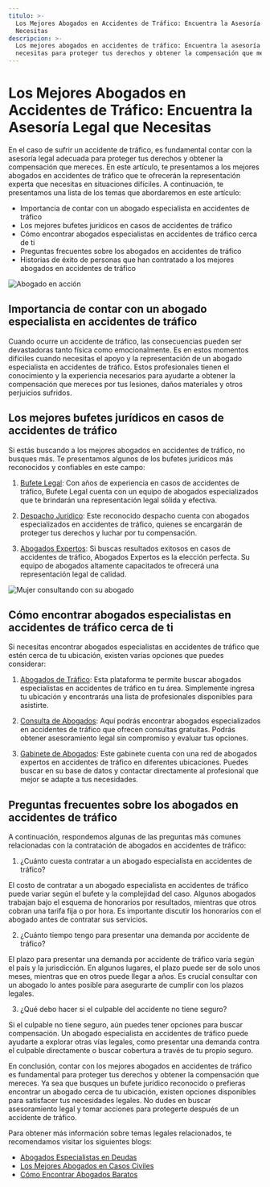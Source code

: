 ```yaml
---
titulo: >-
  Los Mejores Abogados en Accidentes de Tráfico: Encuentra la Asesoría Legal que
  Necesitas
descripcion: >-
  Los mejores abogados en accidentes de tráfico: Encuentra la asesoría legal que
  necesitas para proteger tus derechos y obtener la compensación que mereces.
---
```


# Los Mejores Abogados en Accidentes de Tráfico: Encuentra la Asesoría Legal que Necesitas


En el caso de sufrir un accidente de tráfico, es fundamental contar con la asesoría legal adecuada para proteger tus derechos y obtener la compensación que mereces. En este artículo, te presentamos a los mejores abogados en accidentes de tráfico que te ofrecerán la representación experta que necesitas en situaciones difíciles. A continuación, te presentamos una lista de los temas que abordaremos en este artículo:

- Importancia de contar con un abogado especialista en accidentes de tráfico
- Los mejores bufetes jurídicos en casos de accidentes de tráfico
- Cómo encontrar abogados especialistas en accidentes de tráfico cerca de ti
- Preguntas frecuentes sobre los abogados en accidentes de tráfico
- Historias de éxito de personas que han contratado a los mejores abogados en accidentes de tráfico

![Abogado en acción](./img/los-mejores-abogados-en-accidentes-de-trafico-1.webp)

## Importancia de contar con un abogado especialista en accidentes de tráfico

Cuando ocurre un accidente de tráfico, las consecuencias pueden ser devastadoras tanto física como emocionalmente. Es en estos momentos difíciles cuando necesitas el apoyo y la representación de un abogado especialista en accidentes de tráfico. Estos profesionales tienen el conocimiento y la experiencia necesarios para ayudarte a obtener la compensación que mereces por tus lesiones, daños materiales y otros perjuicios sufridos.

## Los mejores bufetes jurídicos en casos de accidentes de tráfico

Si estás buscando a los mejores abogados en accidentes de tráfico, no busques más. Te presentamos algunos de los bufetes jurídicos más reconocidos y confiables en este campo:

1. [Bufete Legal](bufete-juridico): Con años de experiencia en casos de accidentes de tráfico, Bufete Legal cuenta con un equipo de abogados especializados que te brindarán una representación legal sólida y efectiva.

2. [Despacho Jurídico](bufete-juridico): Este reconocido despacho cuenta con abogados especializados en accidentes de tráfico, quienes se encargarán de proteger tus derechos y luchar por tu compensación.

3. [Abogados Expertos](bufete-juridico): Si buscas resultados exitosos en casos de accidentes de tráfico, Abogados Expertos es la elección perfecta. Su equipo de abogados altamente capacitados te ofrecerá una representación legal de calidad.

![Mujer consultando con su abogado](./img/los-mejores-abogados-en-accidentes-de-trafico-2.webp)

## Cómo encontrar abogados especialistas en accidentes de tráfico cerca de ti

Si necesitas encontrar abogados especialistas en accidentes de tráfico que estén cerca de tu ubicación, existen varias opciones que puedes considerar:

1. [Abogados de Tráfico](abogados-de-trafico): Esta plataforma te permite buscar abogados especialistas en accidentes de tráfico en tu área. Simplemente ingresa tu ubicación y encontrarás una lista de profesionales disponibles para asistirte.

2. [Consulta de Abogados](consulta-de-abogados): Aquí podrás encontrar abogados especializados en accidentes de tráfico que ofrecen consultas gratuitas. Podrás obtener asesoramiento legal sin compromiso y evaluar tus opciones.

3. [Gabinete de Abogados](gabinete-de-abogados): Este gabinete cuenta con una red de abogados expertos en accidentes de tráfico en diferentes ubicaciones. Puedes buscar en su base de datos y contactar directamente al profesional que mejor se adapte a tus necesidades.

## Preguntas frecuentes sobre los abogados en accidentes de tráfico

A continuación, respondemos algunas de las preguntas más comunes relacionadas con la contratación de abogados en accidentes de tráfico:

1. ¿Cuánto cuesta contratar a un abogado especialista en accidentes de tráfico?

El costo de contratar a un abogado especialista en accidentes de tráfico puede variar según el bufete y la complejidad del caso. Algunos abogados trabajan bajo el esquema de honorarios por resultados, mientras que otros cobran una tarifa fija o por hora. Es importante discutir los honorarios con el abogado antes de contratar sus servicios.

2. ¿Cuánto tiempo tengo para presentar una demanda por accidente de tráfico?

El plazo para presentar una demanda por accidente de tráfico varía según el país y la jurisdicción. En algunos lugares, el plazo puede ser de solo unos meses, mientras que en otros puede llegar a años. Es crucial consultar con un abogado lo antes posible para asegurarte de cumplir con los plazos legales.




3. ¿Qué debo hacer si el culpable del accidente no tiene seguro?




Si el culpable no tiene seguro, aún puedes tener opciones para buscar compensación. Un abogado especialista en accidentes de tráfico puede ayudarte a explorar otras vías legales, como presentar una demanda contra el culpable directamente o buscar cobertura a través de tu propio seguro.









En conclusión, contar con los mejores abogados en accidentes de tráfico es fundamental para proteger tus derechos y obtener la compensación que mereces. Ya sea que busques un bufete jurídico reconocido o prefieras encontrar un abogado cerca de tu ubicación, existen opciones disponibles para satisfacer tus necesidades legales. No dudes en buscar asesoramiento legal y tomar acciones para protegerte después de un accidente de tráfico.




Para obtener más información sobre temas legales relacionados, te recomendamos visitar los siguientes blogs:




- [Abogados Especialistas en Deudas](abogados-especialistas-en-deudas)
- [Los Mejores Abogados en Casos Civiles](los-mejores-abogados-en-casos-civiles)
- [Cómo Encontrar Abogados Baratos](como-encontrar-abogados-baratos)



